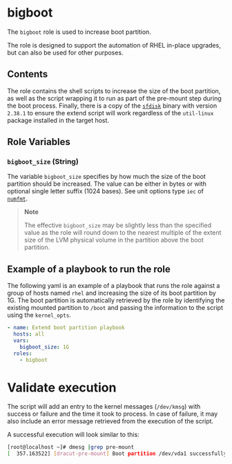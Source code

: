 # bigboot

The `bigboot` role is used to increase boot partition.

The role is designed to support the automation of RHEL in-place upgrades, but can also be used for other purposes.

## Contents

The role contains the shell scripts to increase the size of the boot partition, as well as the script wrapping it to run as part of the pre-mount step during the boot process.
Finally, there is a copy of the [`sfdisk`](https://man7.org/linux/man-pages/man8/sfdisk.8.html) binary with version `2.38.1` to ensure the extend script will work regardless of the `util-linux` package installed in the target host.

## Role Variables

### `bigboot_size` (String)

The variable `bigboot_size` specifies by how much the size of the boot partition should be increased. The value can be either in bytes or with optional single letter suffix (1024 bases). See unit options type `iec` of [`numfmt`](https://man7.org/linux/man-pages/man1/numfmt.1.html).

> **Note**
>
> The effective `bigboot_size` may be slightly less than the specified value as the role will round down to the nearest multiple of the extent size of the LVM physical volume in the partition above the boot partition.

## Example of a playbook to run the role
The following yaml is an example of a playbook that runs the role against a group of hosts named `rhel` and increasing the size of its boot partition by 1G.
The boot partition is automatically retrieved by the role by identifying the existing mounted partition to `/boot` and passing the information to the script using the `kernel_opts`.

```yaml
- name: Extend boot partition playbook
  hosts: all
  vars:
    bigboot_size: 1G
  roles:
    - bigboot
```

# Validate execution
The script will add an entry to the kernel messages (`/dev/kmsg`) with success or failure and the time it took to process.
In case of failure, it may also include an error message retrieved from the execution of the script.

A successful execution will look similar to this:
```bash
[root@localhost ~]# dmesg |grep pre-mount
[  357.163522] [dracut-pre-mount] Boot partition /dev/vda1 successfully increased by 1G (356 seconds)
```
